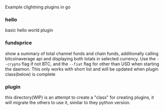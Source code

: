 Example clightning plugins in go

### hello
basic hello world plugin

### fundsprice

show a summary of total channel funds and chain funds, additionally calling bitcoinaverage api and displaying both totals in selected currency.  Use the `--crypto` flag if not BTC, and the `--fiat` flag for other than USD when starting the daemon.  This only works with short list and will be updated when plugin class(below) is complete

### plugin

this directory(WIP) is an attempt to create a "class" for creating plugins, it will migrate the others to use it, similar to they python version.